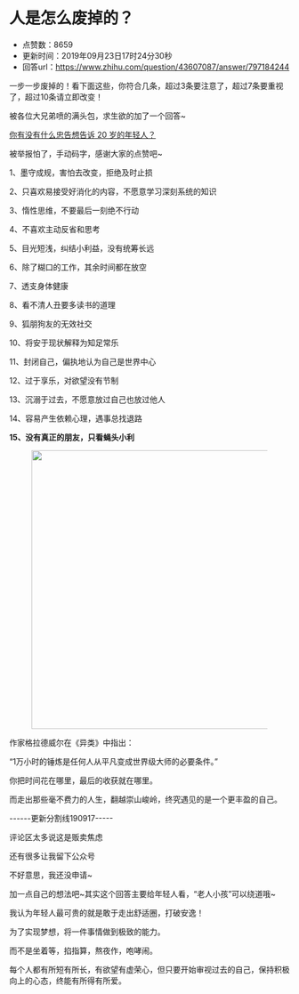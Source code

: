 # 人是怎么废掉的？
- 点赞数：8659
- 更新时间：2019年09月23日17时24分30秒
- 回答url：https://www.zhihu.com/question/43607087/answer/797184244
<body>
 <p data-pid="tDmobGWw">一步一步废掉的！看下面这些，你符合几条，超过3条要注意了，超过7条要重视了，超过10条请立即改变！</p>
 <p data-pid="QSVu_YMc">被各位大兄弟喷的满头包，求生欲的加了一个回答~</p><a href="https://www.zhihu.com/question/34225818/answer/833194289" data-draft-node="block" data-draft-type="link-card" data-image="https://pic2.zhimg.com/v2-21cb5325233cdec6b614cb0456d92585_ipico.jpg" data-image-width="440" data-image-height="439" class="internal">你有没有什么忠告想告诉 20 岁的年轻人？</a>
 <p data-pid="buWt1zrD">被举报怕了，手动码字，感谢大家的点赞吧~</p>
 <p data-pid="_G1yTmkt">1、墨守成规，害怕去改变，拒绝及时止损</p>
 <p data-pid="DmaxbA9G">2、只喜欢易接受好消化的内容，不愿意学习深刻系统的知识</p>
 <p data-pid="J2R6_4KW">3、惰性思维，不要最后一刻绝不行动</p>
 <p data-pid="ATV5Z52J">4、不喜欢主动反省和思考</p>
 <p data-pid="88aOKEF0">5、目光短浅，纠结小利益，没有统筹长远</p>
 <p data-pid="E232N6wm">6、除了糊口的工作，其余时间都在放空</p>
 <p data-pid="-Ny-Eu7p">7、透支身体健康</p>
 <p data-pid="I5qOdq_P">8、看不清人丑要多读书的道理</p>
 <p data-pid="WMYzNPda">9、狐朋狗友的无效社交</p>
 <p data-pid="gE7kswGm">10、将安于现状解释为知足常乐</p>
 <p data-pid="uvSpOemR">11、封闭自己，偏执地认为自己是世界中心</p>
 <p data-pid="9-oDn61_">12、过于享乐，对欲望没有节制</p>
 <p data-pid="15MCH--2">13、沉溺于过去，不愿意放过自己也放过他人</p>
 <p data-pid="75PMwcH_">14、容易产生依赖心理，遇事总找退路</p>
 <p data-pid="rxgxepDb"><b>15、没有真正的朋友，只看蝇头小利</b></p>
 <figure data-size="normal">
  <img src="https://picx.zhimg.com/50/v2-ceb849ef66e66bbe3176359c3a70d7fa_720w.jpg?source=1940ef5c" data-caption="" data-size="normal" data-rawwidth="501" data-rawheight="448" data-original-token="v2-f86bbd62139d3aec41e7789f81a8797d" data-default-watermark-src="https://pica.zhimg.com/50/v2-3c7c3b59f20435ce344ef72b21b0170a_720w.jpg?source=1940ef5c" class="origin_image zh-lightbox-thumb" width="501" data-original="https://pic1.zhimg.com/v2-ceb849ef66e66bbe3176359c3a70d7fa_r.jpg?source=1940ef5c">
 </figure>
 <p data-pid="NuGjwurU">作家格拉德威尔在《异类》中指出：</p>
 <p data-pid="YzGdj6oN">“1万小时的锤炼是任何人从平凡变成世界级大师的必要条件。”</p>
 <p data-pid="d9oMG5oQ">你把时间花在哪里，最后的收获就在哪里。</p>
 <p data-pid="YDj_t2C2">而走出那些毫不费力的人生，翻越崇山峻岭，终究遇见的是一个更丰盈的自己。</p>
 <p data-pid="NxNxcgCY">------更新分割线190917-----</p>
 <p data-pid="HuXE5Wfb">评论区太多说这是贩卖焦虑</p>
 <p data-pid="oZuNrvfb">还有很多让我留下公众号</p>
 <p data-pid="11_rF5qa">不好意思，我还没申请~</p>
 <p data-pid="kbEhbzjN">加一点自己的想法吧~其实这个回答主要给年轻人看，“老人小孩”可以绕道哦~</p>
 <p data-pid="gHkga65l">我认为年轻人最可贵的就是敢于走出舒适圈，打破安逸！</p>
 <p data-pid="hEhonECT">为了实现梦想，将一件事情做到极致的能力。</p>
 <p data-pid="raKZ98PC">而不是坐着等，掐指算，熬夜作，咆哮闹。</p>
 <p data-pid="B_V7jTai">每个人都有所短有所长，有欲望有虚荣心，但只要开始审视过去的自己，保持积极向上的心态，终能有所得有所爱。</p>
</body>